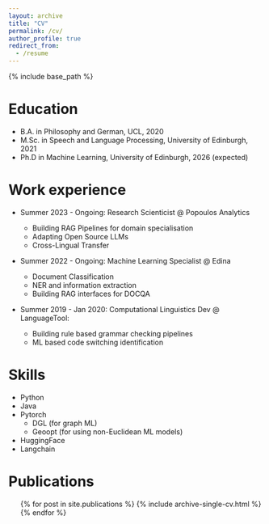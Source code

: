 ```yaml
---
layout: archive
title: "CV"
permalink: /cv/
author_profile: true
redirect_from:
  - /resume
---
```


{% include base_path %}

Education
======
* B.A. in Philosophy and German, UCL, 2020
* M.Sc. in Speech and Language Processing, University of Edinburgh, 2021 
* Ph.D in Machine Learning, University of Edinburgh, 2026 (expected)

Work experience
======
* Summer 2023 - Ongoing: Research Scienticist @ Popoulos Analytics
  * Building RAG Pipelines for domain specialisation 
  * Adapting Open Source LLMs
  * Cross-Lingual Transfer 

* Summer 2022 - Ongoing: Machine Learning Specialist @ Edina 
  * Document Classification
  * NER and information extraction
  * Building RAG interfaces for DOCQA

* Summer 2019 - Jan 2020: Computational Linguistics Dev @ LanguageTool:
  * Building rule based grammar checking pipelines
  * ML based code switching identification 
  
Skills
======
* Python
* Java
* Pytorch
  * DGL (for graph ML)
  * Geoopt (for using non-Euclidean ML models)
* HuggingFace
* Langchain

Publications
======
  <ul>{% for post in site.publications %}
    {% include archive-single-cv.html %}
  {% endfor %}</ul>
  
  

